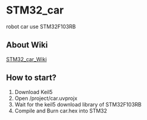 # STM32_car
robot car use STM32F103RB  

## About Wiki
[STM32_car_Wiki](https://github.com/HRex39/STM32_car/wiki)   

## How to start? 
1. Download Keil5  
2. Open /project/car.uvprojx  
3. Wait for the keil5 download library of STM32F103RB  
4. Compile and Burn car.hex into STM32  

